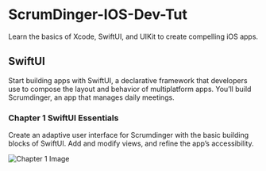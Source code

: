 # ScrumDinger-IOS-Dev-Tut


Learn the basics of Xcode, SwiftUI, and UIKit to create compelling iOS apps.

## SwiftUI

Start building apps with SwiftUI, a declarative framework that developers use to compose the layout and behavior of multiplatform apps. You’ll build Scrumdinger, an app that manages daily meetings.

### Chapter 1 SwiftUI Essentials

Create an adaptive user interface for Scrumdinger with the basic building blocks of SwiftUI. Add and modify views, and refine the app’s accessibility.

![Chapter 1 Image](https://user-images.githubusercontent.com/79994063/180266105-833d67c7-41de-4e08-8038-d405cc67465f.png)
